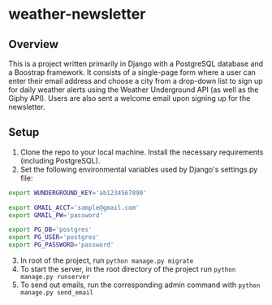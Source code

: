 # weather-newsletter

## Overview
This is a project written primarily in Django with a PostgreSQL database and a Boostrap framework. It consists of a single-page form where a user can enter their email address and choose a city from a drop-down list to sign up for daily weather alerts using the Weather Underground API (as well as the Giphy API). Users are also sent a welcome email upon signing up for the newsletter.

## Setup
1. Clone the repo to your local machine. Install the necessary requirements (including PostgreSQL).
2. Set the following environmental variables used by Django's settings.py file:
```bash
export WUNDERGROUND_KEY='ab1234567890'

export GMAIL_ACCT='sample@gmail.com'
export GMAIL_PW='password'

export PG_DB='postgres'
export PG_USER='postgres'
export PG_PASSWORD='password'
```

3. In root of the project, run `python manage.py migrate`
4. To start the server, in the root directory of the project run `python manage.py runserver`
5. To send out emails, run the corresponding admin command with `python manage.py send_email`
